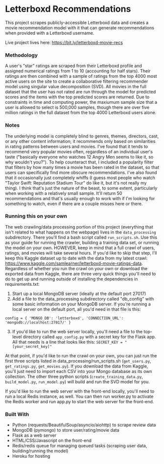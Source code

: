 # Letterboxd Recommendations

This project scrapes publicly-accessible Letterboxd data and creates a movie recommendation model with it that can generate recommendations when provided with a Letterboxd username.

Live project lives here: https://bit.ly/letterboxd-movie-recs

### Methodology

A user's "star" ratings are scraped from their Letterboxd profile and assigned numerical ratings from 1 to 10 (accounting for half stars). Their ratings are then combined with a sample of ratings from the top 4000 most active users on the site to create a collaborative filtering recommender model using singular value decomposition (SVD). All movies in the full dataset that the user has not rated are run through the model for predicted scores and the items with the top predicted scores are returned. Due to constraints in time and computing power, the maxiumum sample size that a user is allowed to select is 500,000 samples, though there are over five million ratings in the full dataset from the top 4000 Letterboxd users alone.

### Notes

The underlying model is completely blind to genres, themes, directors, cast, or any other content information; it recommends only based on similarities in rating patterns between users and movies. I've found that it tends to recommend very popular movies often, regardless of an individual user's taste ("basically everyone who watches 12 Angry Men seems to like it, so why wouldn't you?"). To help counteract that, I included a popularity filter that filters by how many times a movie has been rated in the dataset, so that users can specifically find more obscure recommendations. I've also found that it occasionally just completely whiffs (I guess most people who watch "Taylor Swift: Reputation Stadium Tour" do like it, but it's not really my thing). I think that's just the nature of the beast, to some extent, particularly when working with a relatively small sample. It'll return 50 recommendations and that's usually enough to work with if I'm looking for something to watch, even if there are a couple misses here or there.

### Running this on your own

The web crawling/data processing portion of this project (everything that isn't related to what happens on the webpage) lives in the `data_processing` subdirectory. There you'll find a bash script called `run_scripts.sh`. Use this as your guide for running the crawler, building a training data set, or running the model on your own. HOWEVER, keep in mind that a full crawl of users, ratings, and movies will take several hours. If you'd like to skip that step, I'll keep this Kaggle dataset up to date with the data from my latest crawl: https://www.kaggle.com/samlearner/letterboxd-movie-ratings-data. Regardless of whether you run the crawl on your own or download the exported data from Kaggle, there are three very quick things you'll need to do to get up and running outside of installing the dependencies in requirements.txt:

1. Start up a local MongoDB server (ideally at the default port 27017)
2. Add a file to the data_processing subdirectory called "db_config" with some basic information on your MongoDB server. If you're running a local server on the default port, all you'd need in that file is this:

`config = {
    'MONGO_DB': 'letterboxd',
    'CONNECTION_URL': 'mongodb://localhost:27017/'
}`

3. If you'd like to run the web server locally, you'll need a file to the top-level directory called `app_config.py` with a secret key for the Flask app. All that needs is a line that looks like this: `SECRET_KEY = "[your_secret_key]"`

At that point, if you'd like to run the crawl on your own, you can just run the first three scripts listed in data_processing/run_scripts.sh (`get_users.py`, `get_ratings.py`, `get_movies.py`). If you download the data from Kaggle, you'll just need to import each CSV into your Mongo database as its own collection. The other three python scripts (`create_training_data.py`, `build_model.py`, `run_model.py`) will build and run the SVD model for you.

If you'd like to run the web server with the front-end locally, you'll need to run a local Redis instance, as well. You can then run worker.py to activate the Redis worker and run app.py to start the web server for the front-end.


### Built With
* Python (requests/BeautifulSoup/asyncio/aiohttp) to scrape review data
* MongoDB (pymongo) to store user/rating/movie data
* Flask as a web server
* HTML/CSS/Javascript on the front-end
* Redis/redis queue for managing queued tasks (scraping user data, building/running the model)
* Heroku for hosting
